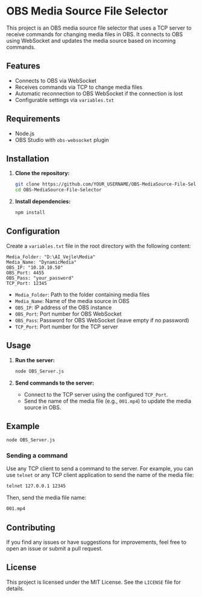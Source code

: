 # OBS Media Source File Selector

This project is an OBS media source file selector that uses a TCP server to receive commands for changing media files in OBS. It connects to OBS using WebSocket and updates the media source based on incoming commands.

## Features

- Connects to OBS via WebSocket
- Receives commands via TCP to change media files
- Automatic reconnection to OBS WebSocket if the connection is lost
- Configurable settings via `variables.txt`

## Requirements

- Node.js
- OBS Studio with `obs-websocket` plugin

## Installation

1. **Clone the repository:**

   ```sh
   git clone https://github.com/YOUR_USERNAME/OBS-MediaSource-File-Selector.git
   cd OBS-MediaSource-File-Selector
   ```

2. **Install dependencies:**
   ```sh
   npm install
   ```

## Configuration

Create a `variables.txt` file in the root directory with the following content:

```plaintext
Media_Folder: "D:\AI_Vejle\Media"
Media_Name: "DynamicMedia"
OBS_IP: "10.10.10.50"
OBS_Port: 4455
OBS_Pass: "your_password"
TCP_Port: 12345
```

- `Media_Folder`: Path to the folder containing media files
- `Media_Name`: Name of the media source in OBS
- `OBS_IP`: IP address of the OBS instance
- `OBS_Port`: Port number for OBS WebSocket
- `OBS_Pass`: Password for OBS WebSocket (leave empty if no password)
- `TCP_Port`: Port number for the TCP server

## Usage

1. **Run the server:**

   ```sh
   node OBS_Server.js
   ```

2. **Send commands to the server:**
   - Connect to the TCP server using the configured `TCP_Port`.
   - Send the name of the media file (e.g., `001.mp4`) to update the media source in OBS.

## Example

```sh
node OBS_Server.js
```

### Sending a command

Use any TCP client to send a command to the server. For example, you can use `telnet` or any TCP client application to send the name of the media file:

```sh
telnet 127.0.0.1 12345
```

Then, send the media file name:

```sh
001.mp4
```

## Contributing

If you find any issues or have suggestions for improvements, feel free to open an issue or submit a pull request.

## License

This project is licensed under the MIT License. See the `LICENSE` file for details.
